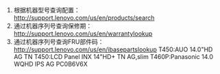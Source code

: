 1. 根据机器型号查询配置：http://support.lenovo.com/us/en/products/search
2. 通过机器序列号查询保修期：http://support.lenovo.com/us/en/warrantylookup
3. 通过机器序列号查询FRU部件码：http://support.lenovo.com/us/en/ibasepartslookup
T450:AUO 14.0"HD AG TN
T450:LCD Panel INX 14"HD+ TN AG,slim
T460P:Panasonic 14.0 WQHD IPS AG
PC0B6V6X
